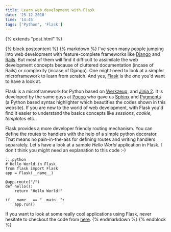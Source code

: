 ```yaml
---
title: Learn web development with Flask
date: '25-12-2010'
time: '14:45'
tags: ['Python', 'Flask']
---
```

{% extends "post.html" %}

{% block postcontent %}
{% markdown %}
I've seen many people jumping into web development with feature-complete frameworks like [Django](http://www.djangoproject.com/) and [Rails](http://rubyonrails.org/). But most of them will find it difficult to assimilate the web development concepts because of cluttered documentation (incase of Rails) or complexity (incase of Django). One might need to look at a simpler microframework to learn from scratch. And yes, [Flask](http://flask.pocoo.org/) is the one you'd want to have a look at.

Flask is a microframework for Python based on [Werkzeug](http://www.pocoo.org/projects/werkzeug/), and [Jinja 2](http://www.pocoo.org/projects/jinja2/). It is developed by the same guys at [Pocoo](http://www.pocoo.org/) who gave us [Sphinx](http://www.pocoo.org/projects/sphinx/) and [Pygments](http://www.pocoo.org/projects/pygments/) (a Python based syntax highlighter which beautifies the codes shown in this website). If you are new to the world of web development, with Flask you'd find it easier to understand the basics concepts like *sessions*, *cookie*, *templates* etc.

Flask provides a more developer friendly routing mechanism. You can define the routes to handlers with the help of a simple python decorator. That means no pain-in-the-ass for defining routes and writing handlers separately. Let's have a look at a sample *Hello World* application in Flask. I don't think you might need an explanation to this code :-)

	:::python
	# Hello World in Flask
	from flask import Flask
	app = Flask(__name__)

	@app.route("/")
	def hello():
	    return "Hello World!"

	if __name__ == "__main__":
	    app.run()

If you want to look at some really cool applications using Flask, never hesitate to checkout the code from [here](https://github.com/mitsuhiko/flask/tree/master/examples).
{% endmarkdown %}
{% endblock %}
